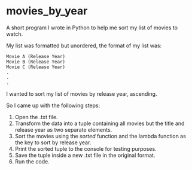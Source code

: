 # movies_by_year

A short program I wrote in Python to help me sort my list of movies to watch.

My list was formatted but unordered, the format of my list was:

```text
Movie A (Release Year)
Movie B (Release Year)
Movie C (Release Year)
.
.
.
```

I wanted to sort my list of movies by release year, ascending.

So I came up with the following steps:

1. Open the .txt file.
2. Transform the data into a tuple containing all movies but the title and release year as two separate elements.
3. Sort the movies using the *sorted* function and the lambda function as the key to sort by release year.
4. Print the sorted tuple to the console for testing purposes.
5. Save the tuple inside a new .txt file in the original format.
6. Run the code.
